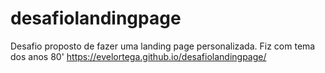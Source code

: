 # desafiolandingpage
Desafio proposto de fazer uma landing page personalizada. Fiz com tema dos anos 80'
https://evelortega.github.io/desafiolandingpage/
